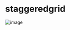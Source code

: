 # staggeredgrid

![image](https://user-images.githubusercontent.com/14005864/50530872-1bf49580-0ad0-11e9-9e5d-a2e8867f518d.gif)
